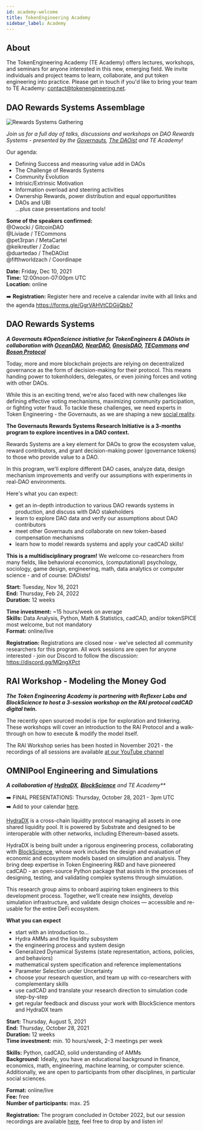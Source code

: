 ```yaml
---
id: academy-welcome
title: TokenEngineering Academy
sidebar_label: Academy
---
```

## About

The TokenEngineering Academy (TE Academy) offers lectures, workshops, and seminars for anyone interested in this new, emerging field. We invite individuals and project teams to learn, collaborate, and put token engineering into practice. Please get in touch if you'd like to bring your team to TE Academy: <contact@tokenengineering.net>. 

## DAO Rewards Systems Assemblage
![Rewards Systems Gathering](/img/DAO_RS_gathering_wide.jpg)

_*Join us for a full day of talks, discussions and workshops on DAO Rewards Systems - presented by the [Governauts](https://twitter.com/GovernanceDAO), [The DAOist](https://www.thedaoist.co/) and TE Academy!*_

Our agenda:  
- Defining Success and measuring value add in DAOs
- The Challenge of Rewards Systems
- Community Evolution
- Intrisic/Extrinsic Motivation
- Information overload and steering activities
- Ownership Rewards, power distribution and equal opportunitites
- DAOs and UBI  
…plus case presentations and tools!

**Some of the speakers confirmed:**  
@Owocki / GitcoinDAO  
@Liviade / TECommons  
@pet3rpan / MetaCartel  
@keikreutler / Zodiac  
@duartedao / TheDAOist  
@fifthworldzach / Coordinape  


**Date:** Friday, Dec 10, 2021  
**Time:** 12:00noon-07:00pm UTC  
**Location:** online  

➡️ **Registration:** Register here and receive a calendar invite with all links and the agenda https://forms.gle/GgrVAHVtCDGjjQbb7 


## DAO Rewards Systems

_**A Governauts #OpenScience initiative for TokenEngineers & DAOists in collaboration with [OceanDAO](https://oceanprotocol.com/dao), [NearDAO](https://near.org/), [GnosisDAO](https://gnosis.io/gnosisdao/), [TECommons](https://tecommons.org/) and [Boson Protocol](https://www.bosonprotocol.io/)**_

Today, more and more blockchain projects are relying on decentralized governance as the form of decision-making for their protocol. This means handing power to tokenholders, delegates, or even joining forces and voting with other DAOs.

While this is an exciting trend, we're also faced with new challenges like defining effective voting mechanisms, maximizing community participation, or fighting voter fraud. To tackle these challenges, we need experts in Token Engineering - the Governauts, as we are shaping a new [social reality](https://medium.com/block-science/algorithms-as-policy-44e289d34a65).

**The Governauts Rewards Systems Research Initiative is a 3-months program to explore incentives in a DAO context.**

Rewards Systems are a key element for DAOs to grow the ecosystem value, reward contributors, and grant decision-making power (governance tokens) to those who provide value to a DAO.

In this program, we'll explore different DAO cases, analyze data, design mechanism improvements and verify our assumptions with experiments in real-DAO environments.

Here's what you can expect:

- get an in-depth introduction to various DAO rewards systems in production, and discuss with DAO stakeholders
- learn to explore DAO data and verify our assumptions about DAO contributors
- meet other Governauts and collaborate on new token-based compensation mechanisms  
- learn how to model rewards systems and apply your cadCAD skills!

**This is a multidisciplinary program!** We welcome co-researchers from many fields, like behavioral economics, (computational) psychology, sociology, game design, engineering, math, data analytics or computer science - and of course: DAOists!  

**Start:** Tuesday, Nov 16, 2021  
**End:** Thursday, Feb 24, 2022  
**Duration:** 12 weeks  

**Time investment:** ~15 hours/week on average  
**Skills:** Data Analysis, Python, Math & Statistics, cadCAD, and/or tokenSPICE most welcome, but not mandatory  
**Format:** online/live    

**Registration:** Registrations are closed now - we've selected all community researchers for this program. All work sessions are open for anyone interested - join our Discord to follow the discussion: https://discord.gg/MQngXPct


## RAI Workshop - Modeling the Money God

_**The Token Engineering Academy is partnering with Reflexer Labs and BlockScience to host a 3-session workshop on the RAI protocol cadCAD digital twin.**_  

The recently open sourced model is ripe for exploration and tinkering. These workshops will cover an introduction to the RAI Protocol and a walk-through on how to execute & modify the model itself. 

The RAI Workshop series has been hosted in November 2021 - the recordings of all sessions are available [at our YouTube channel](https://youtube.com/playlist?list=PL-GxJch-YeZerVVV8dY8qU2VkJfbnSfdN)



## OMNIPool Engineering and Simulations

_**A collaboration of**_
_**[HydraDX](https://hydradx.io/)**, **[BlockScience](https://block.science/)** and TE Academy**_

➡️ FINAL PRESENTATIONS: Thursday, October 28, 2021 - 3pm UTC  
➡️ Add to your calendar [here](https://calendar.google.com/event?action=TEMPLATE&tmeid=aHNoMmMwbjZnbWJmYjd1ajQ0MXBvdDJvcDRfMjAyMTEwMjhUMTUwMDAwWiBjXzFlZWhpZjhvdmptYXN2YzdxMjIwZmU3Yzg4QGc&tmsrc=c_1eehif8ovjmasvc7q220fe7c88%40group.calendar.google.com&scp=ALL).

[HydraDX](https://hydradx.io/) is a cross-chain liquidity protocol managing all assets in one shared liquidity pool. It is powered by Substrate and designed to be interoperable with other networks, including Ethereum-based assets.

HydraDX is being built under a rigorous engineering process, collaborating with [BlockScience](https://block.science/), whose work includes the design and evaluation of economic and ecosystem models based on simulation and analysis. They bring deep expertise in Token Engineering R&D and have pioneered cadCAD - an open-source Python package that assists in the processes of designing, testing, and validating complex systems through simulation.

This research group aims to onboard aspiring token engineers to this development process. Together, we’ll create new insights, develop simulation infrastructure, and validate design choices — accessible and re-usable for the entire DeFi ecosystem.

**What you can expect**
* start with an introduction to... 
* Hydra AMMs and the liquidity subsystem
* the engineering process and system design
* Generalized Dynamical Systems (state representation, actions, policies, and behaviors)
* mathematical system specification and reference implementations
* Parameter Selection under Uncertainty
* choose your research question, and team up with co-researchers with complementary skills
* use cadCAD and translate your research direction to simulation code step-by-step
* get regular feedback and discuss your work with BlockScience mentors and HydraDX team

**Start:** Thursday, August 5, 2021  
**End:** Thursday, October 28, 2021  
**Duration:** 12 weeks  
**Time investment:** min. 10 hours/week, 2-3 meetings per week 

**Skills:** Python, cadCAD, solid understanding of AMMs  
**Background:** Ideally, you have an educational background in finance, economics, math, engineering, machine learning, or computer science. Additionally, we are open to participants from other disciplines, in particular social sciences. 

**Format:** online/live  
**Fee:** free  
**Number of participants:** max. 25  

**Registration:** The program concluded in October 2022, but our session recordings are available [here](https://youtube.com/playlist?list=PL-GxJch-YeZfjcwjCwwNSRGjnSBdapOtA), feel free to drop by and listen in! 






 





